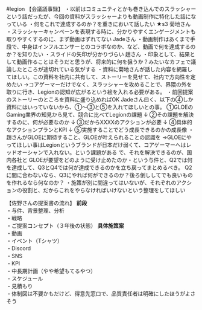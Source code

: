 #legion
【会議議事録】
・以前はコミュニティとかも巻き込んでのスラッシャーという話だったが、今回の資料がスラッシャーよりも動画制作に特化した話になっている
・何をこれで達成するのか？を重きにおいて話したい
★s3
菊地さん
・スラッシャーキャンペーンを表現する時に、分かりやすくエンゲージメントも取りやすくするのに、まず動画はずれてない
Jadeさん
・動画制作はあくまで手段で、中身はインフルエンサーとのコラボなのか、など、動画で何を達成するのか？を知りたい
・スライドの矢印が分かりづらい
趙さん
・印象として、結果として動画作ることはそうだと思うが、将来的に何を狙うか？みたいなカフェで議論したところが途切れている気がする
・資料に菊地さんが話した内容を網羅してほしい。この資料を社内に共有して、ストーリーを見せて、社内で方向性を定めたい
→コアゲーマーだけでなく、スラッシャーを攻めることで、界隈の外を取りに行き、Legionの認知が広がるという絵を入れる必要がある。
・前回提案のストーリーのところを資料に盛り込めればOK
Jadeさん曰く、以下の④しか資料にはいっていないから、①～③と⑤を入れてほしいとの事。
①GLOEのGaming業界の知見から見て、競合に比べてLegionの課題
↓
②その課題を解決するのに、何が必要なのか
↓
③だからXXXXのアクションが必要
↓
④具体的なアクションプランとKPI
↓
⑤実施することでどう成長できるのかの成長像
・趙さんがGLOEに期待すること、GLOEが叶えられることの認識を
→GLOEにやってほしい事はLegionというブランドが日本だけ弱くて、コアゲーマーへはレッドオーシャンで入れない。という課題がある
で、それを解決できるのが、国内各社と
GLOEが要望をどのように受け止めたのか・という与件と、Q2では何を達成して、Q3とQ4では何が達成できるのかを立ち戻ってまとめるべき。
Q2に間に合わないなら、Q3にやれば何ができるのか？後ろ倒ししてでも良いものを作れるなら何なのか？
・施策が別に間違ってはいないが、それぞれのアクションの役割と、だからこれをやらなければいけないという整理をしてほしい

【佐野さんの提案書の流れ】
**前段**  
・与件、背景整理、分析  
・戦略  
・ご提案コンセプト（３年後の状態）
**具体施策案**  
・動画  
・イベント（Tシャツ）  
・Discord  
・SNS  
・KPI  
・中長期計画（やや希望もてるやつ）  
・スケジュール  
・見積もり  
・体制図は不要かもだけど、得意先窓口で、品質責任者は明確にしたほうがよさそう